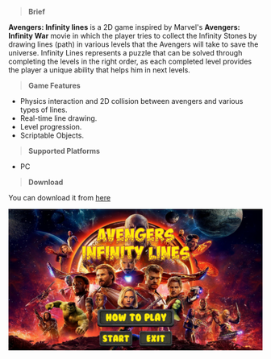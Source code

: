 >**Brief**

**Avengers: Infinity lines** is a 2D game inspired by Marvel's **Avengers: Infinity War** movie in which the player tries to collect the Infinity Stones by drawing lines (path) in various levels that the Avengers will take to save the universe.
Infinity Lines represents a puzzle that can be solved through completing the levels in the right order, as each completed level provides the player a unique ability that helps him in next levels.

>**Game Features**

* Physics interaction and 2D collision between avengers and various types of lines.
* Real-time line drawing.
* Level progression.
* Scriptable Objects.

>**Supported Platforms**

* PC

>**Download**

You can download it from [here](https://drive.google.com/open?id=1N5yuQJet50urwS9qmKXGCOA9ZrUoeNav)

![](https://github.com/MahmoudmHamza/Unity-Projects/blob/master/Avengers%20Infinity%20Lines/Screenshots/AV1.PNG)

